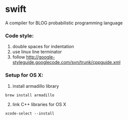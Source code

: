 # swift
A compiler for BLOG probabilistic programming language

### Code style:
1.  double spaces for indentation
2.  use linux line terminator
3.  follow http://google-styleguide.googlecode.com/svn/trunk/cppguide.xml

### Setup for OS X:
1. install armadillo library
```
brew install armadillo
````
2. link C++ libraries for OS X
```
xcode-select --install
```